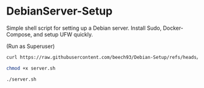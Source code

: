 # DebianServer-Setup

Simple shell script for setting up a Debian server. Install Sudo, Docker-Compose, and setup UFW quickly.

(Run as Superuser)
```bash
curl https://raw.githubusercontent.com/beech93/Debian-Setup/refs/heads/main/server.sh -o server.sh

chmod +x server.sh

./server.sh
```